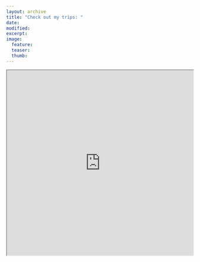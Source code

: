 ```yaml
---
layout: archive
title: "Check out my trips: "
date: 
modified:
excerpt:
image:
  feature:
  teaser:
  thumb:
---
```


<iframe width='100%' height='500px' frameBorder='1' src='https://a.tiles.mapbox.com/v4/nikodamn.llbn4mn0/attribution,zoompan,zoomwheel,geocoder,share.html?access_token=pk.eyJ1Ijoibmlrb2RhbW4iLCJhIjoiYkhrWUp5cyJ9.DFUBYzg99LphPnK48wlE_A'></iframe>
